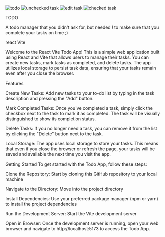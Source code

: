 ![todo](https://github.com/ejazali01/todo-app/assets/116186076/f665a29c-fa43-4ae8-8144-e320ea2471d1)
![unchecked task](https://github.com/ejazali01/todo-app/assets/116186076/6cfe0350-818c-49d6-84c0-668b65c8c926)
![edit task](https://github.com/ejazali01/todo-app/assets/116186076/731e77f2-7988-4712-b1e1-d27322a0ece8)
![checked task](https://github.com/ejazali01/todo-app/assets/116186076/2c5eaf3d-bdd6-495a-8f8e-eb1404b94e6e)


TODO

A todo manager that you didn't ask for, but needed !
to make sure that you complete your tasks on time ;)

react Vite 

Welcome to the React Vite Todo App! This is a simple web application built using React and Vite that allows users to manage their tasks. You can create new tasks, mark tasks as completed, and delete tasks. The app utilizes local storage to persist task data, ensuring that your tasks remain even after you close the browser.

Features

Create New Tasks:
Add new tasks to your to-do list by typing in the task description and pressing the "Add" button.

Mark Completed Tasks:
Once you've completed a task, simply click the checkbox next to the task to mark it as completed. The task will be visually distinguished to show its completion status.

Delete Tasks:
If you no longer need a task, you can remove it from the list by clicking the "Delete" button next to the task.

Local Storage:
The app uses local storage to store your tasks. This means that even if you close the browser or refresh the page, your tasks will be saved and available the next time you visit the app.

Getting Started
To get started with the Todo App, follow these steps:

Clone the Repository:
Start by cloning this GitHub repository to your local machine

Navigate to the Directory:
Move into the project directory

Install Dependencies:
Use your preferred package manager (npm or yarn) to install the project dependencies

Run the Development Server:
Start the Vite development server

Open in Browser:
Once the development server is running, open your web browser and navigate to http://localhost:5173 to access the Todo App.
